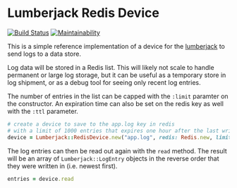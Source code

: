 # Lumberjack Redis Device

[![Build Status](https://travis-ci.org/bdurand/lumberjack_redis_device.svg?branch=master)](https://travis-ci.org/bdurand/lumberjack_redis_device)
[![Maintainability](https://api.codeclimate.com/v1/badges/7785eba72f9a92b686b2/maintainability)](https://codeclimate.com/github/bdurand/lumberjack_redis_device/maintainability)

This is a simple reference implementation of a device for the [lumberjack](https://github.com/bdurand/lumberjack) to send logs to a data store.

Log data will be stored in a Redis list. This will likely not scale to handle permanent or large log storage, but it can be useful as a temporary store in log shipment, or as a debug tool for seeing only recent log entries.

The number of entries in the list can be capped with the `:limit` paramter on the constructor. An expiration time can also be set on the redis key as well with the `:ttl` parameter.

```ruby
# create a device to save to the app.log key in redis
# with a limit of 1000 entries that expires one hour after the last write.
device = Lumberjack::RedisDevice.new("app.log", redis: Redis.new, limit: 1000, ttl: 3600)
```

The log entries can then be read out again with the `read` method. The result will be an array of `Lumberjack::LogEntry` objects in the reverse order that they were written in (i.e. newest first).

```ruby
entries = device.read
```
